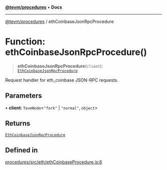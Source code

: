 [**@tevm/procedures**](../README.md) • **Docs**

***

[@tevm/procedures](../globals.md) / ethCoinbaseJsonRpcProcedure

# Function: ethCoinbaseJsonRpcProcedure()

> **ethCoinbaseJsonRpcProcedure**(`client`): [`EthCoinbaseJsonRpcProcedure`](../type-aliases/EthCoinbaseJsonRpcProcedure.md)

Request handler for eth_coinbase JSON-RPC requests.

## Parameters

• **client**: `TevmNode`\<`"fork"` \| `"normal"`, `object`\>

## Returns

[`EthCoinbaseJsonRpcProcedure`](../type-aliases/EthCoinbaseJsonRpcProcedure.md)

## Defined in

[procedures/src/eth/ethCoinbaseProcedure.js:6](https://github.com/evmts/tevm-monorepo/blob/main/packages/procedures/src/eth/ethCoinbaseProcedure.js#L6)
